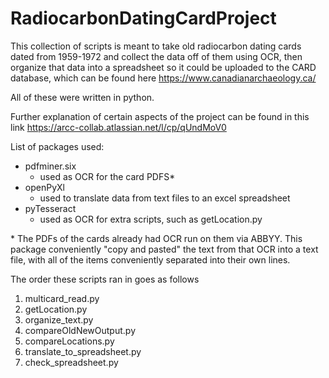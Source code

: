 # RadiocarbonDatingCardProject

This collection of scripts is meant to take old radiocarbon dating cards dated from 1959-1972 and collect the data off of them using OCR, then organize that data into a spreadsheet so it could be uploaded to the CARD database, which can be found here https://www.canadianarchaeology.ca/

All of these were written in python.

Further explanation of certain aspects of the project can be found in this link https://arcc-collab.atlassian.net/l/cp/qUndMoV0

List of packages used:
- pdfminer.six
  - used as OCR for the card PDFS*
- openPyXl
  - used to translate data from text files to an excel spreadsheet
- pyTesseract
  - used as OCR for extra scripts, such as getLocation.py
  
\* The PDFs of the cards already had OCR run on them via ABBYY. This package conveniently "copy and pasted" the text from that OCR into a text file, with all of the items conveniently separated into their own lines.
  
The order these scripts ran in goes as follows
1) multicard_read.py
2) getLocation.py
3) organize_text.py
4) compareOldNewOutput.py
5) compareLocations.py
6) translate_to_spreadsheet.py
7) check_spreadsheet.py

